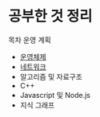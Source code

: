 # 공부한 것 정리

목차 운영 계획

- [운영체제](https://github.com/Crazy0416/Study_Summery/tree/master/OS)
- [네트워크](https://github.com/Crazy0416/Study_Summery/tree/master/Network)
- 알고리즘 및 자료구조
- C++
- Javascript 및 Node.js
- 지식 그래프

